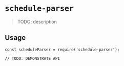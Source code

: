 # `schedule-parser`

> TODO: description

## Usage

```
const scheduleParser = require('schedule-parser');

// TODO: DEMONSTRATE API
```
